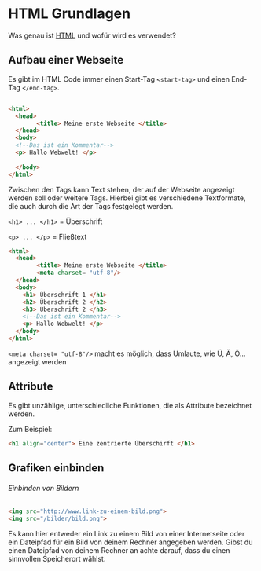 # HTML Grundlagen

Was genau ist [HTML](https://de.wikipedia.org/wiki/Hypertext_Markup_Language) und wofür wird es verwendet? 

## Aufbau einer Webseite

Es gibt im HTML Code immer einen Start-Tag `<start-tag>` und einen End-Tag `</end-tag>`. 

```html

<html>
  <head>
        <title> Meine erste Webseite </title>
  </head>
  <body>
  <!--Das ist ein Kommentar-->
  <p> Hallo Webwelt! </p>
  
  </body>
</html>
```

Zwischen den Tags kann Text stehen, der auf der Webseite angezeigt werden soll oder weitere Tags.
Hierbei gibt es verschiedene Textformate, die auch durch die Art der Tags festgelegt werden.

`<h1> ... </h1>` = Überschrift

`<p> ... </p>` = Fließtext

``` html
<html>
  <head>
        <title> Meine erste Webseite </title>
        <meta charset= "utf-8"/>
  </head>
  <body>
    <h1> Überschrift 1 </h1>
    <h2> Überschrift 2 </h2>
    <h3> Überschrift 2 </h3>
    <!--Das ist ein Kommentar-->
    <p> Hallo Webwelt! </p>
  </body>
</html>
```

`<meta charset= "utf-8"/>` macht es möglich, dass Umlaute, wie Ü, Ä, Ö... angezeigt werden

## Attribute

Es gibt unzählige, unterschiedliche Funktionen, die als Attribute bezeichnet werden. 

Zum Beispiel: 
``` html
<h1 align="center"> Eine zentrierte Überschirft </h1>
```

## Grafiken einbinden

###### Einbinden von Bildern

``` html
<img src="http://www.link-zu-einem-bild.png">
<img src="/bilder/bild.png">
```

Es kann hier entweder ein Link zu einem Bild von einer Internetseite oder ein Dateipfad für ein Bild von deinem Rechner angegeben werden. Gibst du einen Dateipfad von deinem Rechner an achte darauf, dass du einen sinnvollen Speicherort wählst. 



